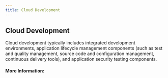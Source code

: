 ```yaml
---
title: Cloud Development
---
```

## Cloud Development

Cloud development typically includes integrated development environments, application lifecycle management components (such as test and quality management, source code and configuration management, continuous delivery tools), and application security testing components.

#### More Information:
<!-- Please add any articles you think might be helpful to read before writing the article -->


